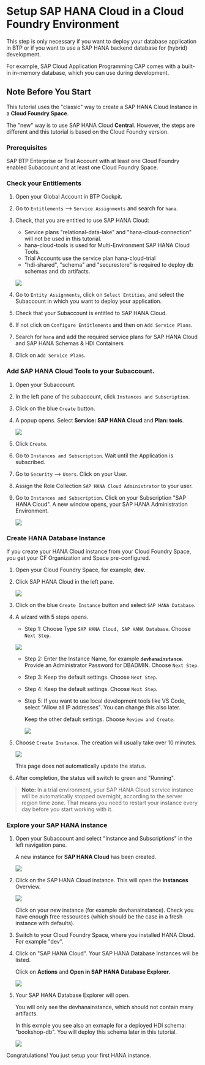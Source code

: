 # Setup SAP HANA Cloud in a Cloud Foundry Environment

This step is only necessary if you want to deploy your database application in BTP or if you want to use a SAP HANA backend database for (hybrid) development.

For example, SAP Cloud Application Programming CAP comes with a built-in in-memory database, which you can use during development.

## Note Before You Start 

This tutorial uses the "classic" way to create a SAP HANA Cloud Instance in a **Cloud Foundry Space**. 

The "new" way is to use SAP HANA Cloud **Central**. However, the steps are different and this tutorial is based on the Cloud Foundry version.

### Prerequisites

SAP BTP Enterprise or Trial Account with at least one Cloud Foundry enabled Subaccount and at least one Cloud Foundry Space.

### Check your Entitlements

1. Open your Global Account in BTP Cockpit.

2. Go to `Entitlements` --> `Service Assignments` and search for `hana`.

3. Check, that you are entitled to use SAP HANA Cloud: 

   - Service plans "relational-data-lake" and "hana-cloud-connection" will not be used in this tutorial.
   - hana-cloud-tools is used for Multi-Environment SAP HANA Cloud Tools.
   - Trial Accounts use the service plan hana-cloud-trial
   - "hdi-shared", "schema" and "securestore" is required to deploy db schemas and db artifacts.

   ![](images/hdbsetup/0_hanasetup_1_entitlements.png)

4. Go to `Entity Assignments`, click on `Select Entities`, and select the Subaccount in which you want to deploy your application.

5. Check that your Subaccount is entitled to SAP HANA Cloud. 

6. If not click on `Configure Entitlements` and then on `Add Service Plans`. 
   
7. Search for `hana` and add the required service plans for SAP HANA Cloud and SAP HANA Schemas & HDI Containers

8. Click on `Add Service Plans`.



### Add SAP HANA Cloud Tools to your Subaccount.

1. Open your Subaccount.

2. In the left pane of the subaccount, click `Instances and Subscription`.
   
3. Click on the blue `Create` button.

4. A popup opens. Select **Service: SAP HANA Cloud** and **Plan: tools**.

   ![](images/hdbsetup/0_hanasetup_2_tools.png)

5. Click `Create`.

6. Go to `Instances and Subscription`. Wait until the Application is subscribed.

7. Go to `Security` --> `Users`. Click on your User.

8. Assign the Role Collection `SAP HANA Cloud Administrator` to your user.

9. Go to `Instances and Subscription`. Click on your Subscription "SAP HANA Cloud". A new window opens, your SAP HANA Administration Environment.

   ![](images/hdbsetup/3_hana_admin.png)



### Create HANA Database Instance

If you create your HANA Cloud instance from your Cloud Foundry Space, you get your CF Organization and Space pre-configured.

1. Open your Cloud Foundry Space, for example, **dev**. 

2. Click SAP HANA Cloud in the left pane.

   ![](images/hdbsetup/0_hanasetup_4_createinst.png)

2. Click on the blue `Create Instance` button and select `SAP HANA Database`.

3. A wizard with 5 steps opens. 

    - Step 1: Choose Type `SAP HANA Cloud, SAP HANA Database`. Choose `Next Step`.

    ![](images/hdbsetup/0_hanasetup_5_step1.png)

    - Step 2: Enter the Instance Name, for example **`devhanainstance`**.  Provide an Administrator Password for DBADMIN. Choose `Next Step`.

    - Step 3: Keep the default settings. Choose `Next Step`.

    - Step 4: Keep the default settings. Choose `Next Step`.

    - Step 5: If you want to use local development tools like VS Code, select "Allow all IP addresses". You can change this also later. 
      
      Keep the other default settings. Choose `Review and Create`.

      ![](images/hdbsetup/0_hanasetup_5_step5.png)



4. Choose `Create Instance`. The creation will usually take over 10 minutes. 

    ![](images/hdbsetup/0_hanasetup_6_creating.png)

    This page does not automatically update the status. 

5. After completion, the status will switch to green and "Running".

    


> **Note:** In a trial environment, your SAP HANA Cloud service instance will be automatically stopped overnight, according to the server region time zone. That means you need to restart your instance every day before you start working with it.


### Explore your SAP HANA instance

1. Open your Subaccount and select "Instance and Subscriptions" in the left navigation pane.

    A new instance for **SAP HANA Cloud** has been created. 
   
    ![](images/hdbsetup/0_hanasetup_7_result.png)

3. Click on the SAP HANA Cloud instance. This will open the **Instances** Overview. <br>

   ![](images/hdbsetup/0_hanasetup_8_admin.png)
   
   Click on your new instance (for example devhanainstance). Check you have enough free ressources (which should be the case in a fresh instance with defaults).


4. Switch to your Cloud Foundry Space, where you installed HANA Cloud. For example "dev".
  
5. Click on "SAP HANA Cloud". Your SAP HANA Database Instances will be listed.
 
   Click on **Actions** and **Open in SAP HANA Database Explorer**.

   ![](images/hdbsetup/0_hanasetup_9_opendbexpl.png)

6. Your SAP HANA Database Explorer will open.

    You will only see the devhanainstance, which should not contain many artifacts. 

    In this exmple you see also an exmaple for a deployed HDI schema: "bookshop-db". You will deploy this schema later in this tutorial.

   ![](images/hdbsetup/0_hanasetup_10_dbexpl.png)


Congratulations! You just setup your first HANA instance.
